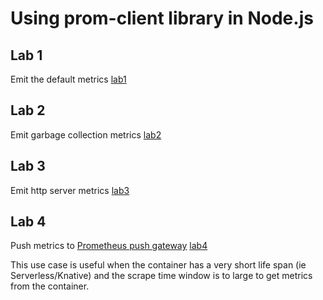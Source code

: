 # Using prom-client library in Node.js

## Lab 1

Emit the default metrics [lab1](./lab1/README.md)

## Lab 2

Emit garbage collection metrics [lab2](./lab2/README.md)

## Lab 3

Emit http server metrics [lab3](./lab3/README.md)

## Lab 4

Push metrics to [Prometheus push gateway](https://github.com/prometheus/pushgateway) [lab4](./lab4/README.md)

This use case is useful when the container has a very short life span (ie Serverless/Knative) and the scrape time window is to large to get metrics from the container.
